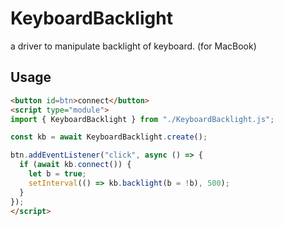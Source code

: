 # KeyboardBacklight

a driver to manipulate backlight of keyboard. (for MacBook)

## Usage

```html
<button id=btn>connect</button>
<script type="module">
import { KeyboardBacklight } from "./KeyboardBacklight.js";

const kb = await KeyboardBacklight.create();

btn.addEventListener("click", async () => {
  if (await kb.connect()) {
    let b = true;
    setInterval(() => kb.backlight(b = !b), 500);
  }
});
</script>
```
